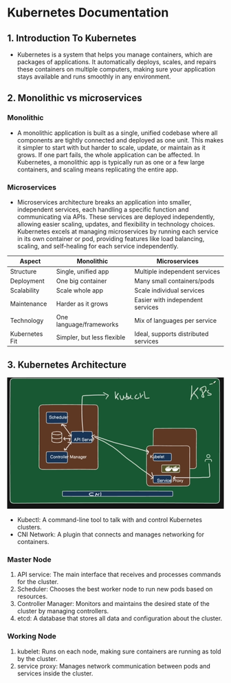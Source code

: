 # Kubernetes Documentation  
## 1. Introduction To Kubernetes
* Kubernetes is a system that helps you manage containers, which are packages of applications. It automatically deploys, scales, and repairs these containers on multiple computers, making sure your application stays available and runs smoothly in any environment.
## 2. Monolithic vs microservices  
### Monolithic
* A monolithic application is built as a single, unified codebase where all components are tightly connected and deployed as one unit. This makes it simpler to start with but harder to scale, update, or maintain as it grows. If one part fails, the whole application can be affected. In Kubernetes, a monolithic app is typically run as one or a few large containers, and scaling means replicating the entire app.
### Microservices
* Microservices architecture breaks an application into smaller, independent services, each handling a specific function and communicating via APIs. These services are deployed independently, allowing easier scaling, updates, and flexibility in technology choices. Kubernetes excels at managing microservices by running each service in its own container or pod, providing features like load balancing, scaling, and self-healing for each service independently.

| Aspect         | Monolithic            | Microservices                    |
|----------------|----------------------|---------------------------------|
| Structure      | Single, unified app  | Multiple independent services   |
| Deployment     | One big container    | Many small containers/pods      |
| Scalability    | Scale whole app      | Scale individual services       |
| Maintenance   | Harder as it grows   | Easier with independent services|
| Technology    | One language/frameworks | Mix of languages per service    |
| Kubernetes Fit | Simpler, but less flexible | Ideal, supports distributed services |

## 3. Kubernetes Architecture

![Architecture](kubernetes-architecture.png)

* Kubectl: A command-line tool to talk with and control Kubernetes clusters.
* CNI Network: A plugin that connects and manages networking for containers.

### Master Node  
1. API service: The main interface that receives and processes commands for the cluster.
2. Scheduler: Chooses the best worker node to run new pods based on resources.
3. Controller Manager: Monitors and maintains the desired state of the cluster by managing controllers.
4. etcd:  A database that stores all data and configuration about the cluster.

### Working Node
1. kubelet: Runs on each node, making sure containers are running as told by the cluster.
2. service proxy: Manages network communication between pods and services inside the cluster.
